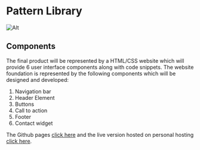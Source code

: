# Pattern Library

![Alt](https://cdn-images-1.medium.com/max/1600/1*okO6V6HfPLvPIGE9bTodjQ.gif "Project gif")


## Components
The final product will be represented by a HTML/CSS website which will provide 6 user interface components along with code snippets. The website foundation is represented by the following components which will be designed and developed:

1. Navigation bar
2. Header Element
3. Buttons
4. Call to action
5. Footer
6. Contact widget

The Github pages [click here][1] and
the live version hosted on personal hosting [click here][2].

[1]: http://alexpodeanu.me/patternlibrary "Github pages"
[2]: http://podeanu-alexandru.com/pattern-library "Website version"